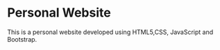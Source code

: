 # Personal Website

This is a personal website developed using HTML5,CSS, JavaScript and Bootstrap.
